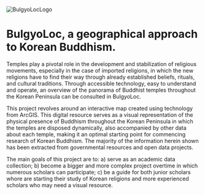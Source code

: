 ![BulgyoLocLogo](../assets/header.png)


# BulgyoLoc, a geographical approach to Korean Buddhism.

Temples play a pivotal role in the development and stabilization of religious movements, especially in the case of imported religions, in which the new religions have to find their way through already established beliefs, rituals, and cultural traditions. Through accessible technology, easy to understand and operate, an overview of the panorama of Buddhist temples throughout the Korean Peninsula can be consulted in BulgyoLoc. 

This project revolves around an interactive map created using technology from ArcGIS. This digital resource serves as a visual representation of the physical presence of Buddhism throughout the Korean Peninsula in which the temples are disposed dynamically, also accompanied by other data about each temple, making it an optimal starting point for commencing research of Korean Buddhism. The majority of the information herein shown has been extracted from governmental resources and open data projects.

The main goals of this project are to: a) serve as an academic data collection; b) become a bigger and more complex project overtime in which numerous scholars can participate; c) be a guide for both junior scholars whore are starting their study of Korean religions and more experienced scholars who may need a visual resource. 
